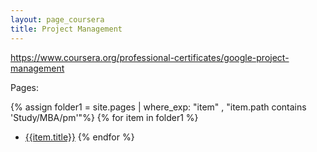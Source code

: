 ```yaml
---
layout: page_coursera
title: Project Management
---
```


https://www.coursera.org/professional-certificates/google-project-management

Pages:

{% assign folder1 = site.pages | where_exp: "item" , "item.path contains 'Study/MBA/pm'"%}
{% for item in folder1 %}
* [{{item.title}}]({{item.url}})
{% endfor %}

